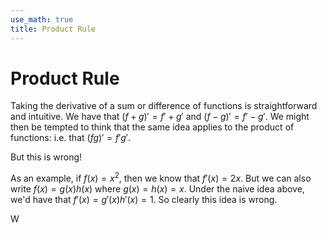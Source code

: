 ```yaml
---
use_math: true
title: Product Rule
---
```


# Product Rule

Taking the derivative of a sum or difference of functions is straightforward and intuitive. We have that $(f+g)' = f' + g'$ and $(f-g)' = f' - g'$. We might then be tempted to think that the same idea applies to the product of functions: i.e. that $(fg)' = f'g'$.

But this is wrong!

As an example, if $f(x) = x^2$, then we know that $f'(x) = 2x$. But we can also write $f(x) = g(x)h(x)$ where $g(x)=h(x) =x$. Under the naive idea above, we'd have that $f'(x) = g'(x)h'(x) = 1$. So clearly this idea is wrong.

W
